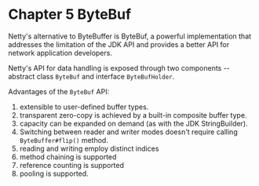 # Chapter 5 ByteBuf 

Netty's alternative to ByteBuffer is ByteBuf, a powerful implementation that addresses the limitation
of the JDK API and provides a better API for network application developers. 

Netty's API for data handling is exposed through two components -- abstract class `ByteBuf` and interface `ByteBufHolder`. 

Advantages of the `ByteBuf` API: 
1. extensible to user-defined buffer types. 
2. transparent zero-copy is achieved by a built-in composite buffer type.
3. capacity can be expanded on demand (as with the JDK StringBuilder).
4. Switching between reader and writer modes doesn't require calling `ByteBuffer#flip()` method. 
5. reading and writing employ distinct indices
6. method chaining is supported
7. reference counting is supported 
8. pooling is supported. 